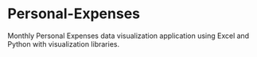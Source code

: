 # Personal-Expenses
Monthly Personal Expenses data visualization application using Excel and Python with visualization libraries.
